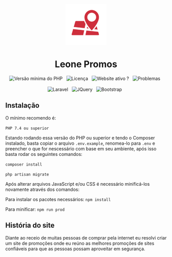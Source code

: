 <div align="center">
    <img src="https://raw.githubusercontent.com/leonetecbr/leone-promos/main/public/img/128.png" alt="Leone Promos">
    <h1>Leone Promos</h1>
    <img src="https://img.shields.io/badge/PHP->=7.4-green.svg" alt="Versão mínima do PHP"/>&nbsp;&nbsp;
    <img src="https://img.shields.io/github/license/leonetecbr/leone-promos.svg" alt="Licença"/>&nbsp;&nbsp;
    <img src="https://img.shields.io/website-up-down-green-red/https/ofertas.leone.tec.br.svg" alt="Website ativo ?"/>&nbsp;&nbsp;
    <img src="https://img.shields.io/github/issues/leonetecbr/leone-promos.svg" alt="Problemas"/>&nbsp;&nbsp;
    <br><br>
    <img src="https://img.shields.io/badge/Laravel-FF2D20?style=for-the-badge&logo=laravel&logoColor=white" alt="Laravel"/>&nbsp;&nbsp;
    <img src="https://img.shields.io/badge/jQuery-0769AD?style=for-the-badge&logo=jquery&logoColor=white" alt="JQuery"/>&nbsp;&nbsp;
    <img src="https://img.shields.io/badge/Bootstrap-563D7C?style=for-the-badge&logo=bootstrap&logoColor=white" alt="Bootstrap"/>&nbsp;&nbsp;
</div>



## Instalação

O mínimo recomendo é:

```PHP 7.4 ou superior```

Estando rodando essa versão do PHP ou superior e tendo o Composer instalado, basta copiar o arquivo ```.env.example```, renomea-lo para ```.env``` e preencher o que for nescessário com base em seu ambiente, após isso basta rodar os seguintes comandos:

```composer install```

```php artisan migrate```

Após alterar arquivos JavaScript e/ou CSS é necessário minificá-los novamente através dos comandos:

Para instalar os pacotes necessários: `npm install`

Para minificar: `npm run prod`

## História do site

Diante ao receio de muitas pessoas de comprar pela internet eu resolvi criar um site de promoções onde eu reúno as melhores promoções de sites confiáveis para que as pessoas possam aproveitar em segurança.